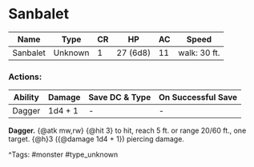 # Sanbalet

| Name | Type | CR | HP | AC | Speed |
|------|------|----|----|----|-------|
| Sanbalet | Unknown | 1 | 27 (6d8) | 11 | walk: 30 ft. |

### Actions:

| Ability | Damage | Save DC & Type | On Successful Save |
|---------|--------|----------------|--------------------|
| Dagger | 1d4 + 1 | - | - |


**Dagger.** {@atk mw,rw} {@hit 3} to hit, reach 5 ft. or range 20/60 ft., one target. {@h}3 ({@damage 1d4 + 1}) piercing damage.

^Tags: #monster #type_unknown